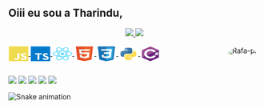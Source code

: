 ## Oiii eu sou a Tharindu,
<div align="center">
  <a href="https://github.com/dhjp">
  <img height="180em" src="https://github-readme-stats.vercel.app/api?username=dhjp&show_icons=true&theme=dracula&include_all_commits=true&count_private=true"/>
  <img height="180em" src="https://github-readme-stats.vercel.app/api/top-langs/?username=dhjp&layout=compact&langs_count=7&theme=dracula"/>
</div>
<div style="display: inline_block"><br>
  <img align="center" alt="Rafa-Js" height="30" width="40" src="https://raw.githubusercontent.com/devicons/devicon/master/icons/javascript/javascript-plain.svg">
  <img align="center" alt="Rafa-Ts" height="30" width="40" src="https://raw.githubusercontent.com/devicons/devicon/master/icons/typescript/typescript-plain.svg">
  <img align="center" alt="Rafa-React" height="30" width="40" src="https://raw.githubusercontent.com/devicons/devicon/master/icons/react/react-original.svg">
  <img align="center" alt="Rafa-HTML" height="30" width="40" src="https://raw.githubusercontent.com/devicons/devicon/master/icons/html5/html5-original.svg">
  <img align="center" alt="Rafa-CSS" height="30" width="40" src="https://raw.githubusercontent.com/devicons/devicon/master/icons/css3/css3-original.svg">
  <img align="center" alt="Rafa-Python" height="30" width="40" src="https://raw.githubusercontent.com/devicons/devicon/master/icons/python/python-original.svg">
  <img align="center" alt="Rafa-Csharp" height="30" width="40" src="https://raw.githubusercontent.com/devicons/devicon/master/icons/csharp/csharp-original.svg">
  <img align="right" alt="Rafa-pic" height="150" style="border-radius:50px;" 
       src="https://lh3.googleusercontent.com/rKs6p14DptOwR4gZxuG8LSropa-rPAgRTc-Jr-z4BhH5iAjTr-MgdYWYnnc0ilRmzGInBO9oxf0PUHhyIe_mvu0Bo585ICvUXrqS5kSN4joTKGPD0oEfbgmBpWRTscwT_z6qMU1zvTXbrLUjbrN1lkDlADmJeR_D_ECHAMXD6yBG8s4zEaJI47mWTtIVmmdqWvjp4vTaXY6be040X1u9-DtxZVZipAKTQzeXo4EF3OOQeoGNxZcIYHHE-5B8z9IJCwSBvX4UAjAMc5QjYUEeSneRnJC-aCION5eZPWJSODugabsRWQWFrKshVGYZ7JyvaYbs0qR-Mt2b6WZRE5hDOIUwpg0AATRX0Atu-4U5amng2ExqF7njBWVD46j29tjK-ipNGG9FbHpKCTW9WYK1QOEYoxZfyRhbHPni-cJWzcPgj75ziHrPw0qZtIWgbEb79n6kOhRaKxZoIc6dP6I5g9u1JFaE65a1WbGzA07iJFDcos1vMQQNZA8xggKW5TK11S6KipX2lkoAvRBfxR-sjsODFpeNlDtr_N1qOBdwtvbFwI-OfbzWf5A7Bl26eDI3Ixuf7-W5zgk9B_g_0ooIN1GKWkqf0Mrcl7OyQjOv3ChNFuKuAmEfkZQX1gMYzEP5TI_dBQ9Y0ewcJDStgFVd1l1VlvOa8L6KVjMY_pQut3p5jUENOlwi91unEZfYuhINp4vYgdnfjvMnmmbypDhhHiA=s757-no?authuser=0">
</div>
  
  ##
 
<div> 
  <a href="https://www.youtube.com/channel/UC_-uuuZbY0AAt9CViNzvc-Q" target="_blank"><img src="https://img.shields.io/badge/YouTube-FF0000?style=for-the-badge&logo=youtube&logoColor=white" target="_blank"></a>
  <a href="https://instagram.com/rafaballerini" target="_blank"><img src="https://img.shields.io/badge/-Instagram-%23E4405F?style=for-the-badge&logo=instagram&logoColor=white" target="_blank"></a>
 	<a href="https://www.twitch.tv/rafaballerinii" target="_blank"><img src="https://img.shields.io/badge/Twitch-9146FF?style=for-the-badge&logo=twitch&logoColor=white" target="_blank"></a>
 <a href="https://discord.gg/wagxzStdcR" target="_blank"><img src="https://img.shields.io/badge/Discord-7289DA?style=for-the-badge&logo=discord&logoColor=white" target="_blank"></a> 
  <a href = "mailto:dhjptharindu@gmail.com="https://img.shields.io/badge/-Gmail-%23333?style=for-the-badge&logo=gmail&logoColor=white" target="_blank"></a>
  <a href="https://www.linkedin.com/in/rafaella-ballerini-45875016a" target="_blank"><img src="https://img.shields.io/badge/-LinkedIn-%230077B5?style=for-the-badge&logo=linkedin&logoColor=white" target="_blank"></a> 
 
  ![Snake animation](https://github.com/dhjp/dhjp/blob/output/github-contribution-grid-snake.svg)
 
</div>
